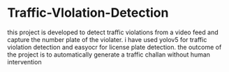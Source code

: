 # Traffic-VIolation-Detection
this project is developed to detect traffic violations from a video feed and capture the number plate of the violater. i have used yolov5 for traffic violation detection and easyocr for license plate detection. the outcome of the project is to automatically generate a traffic challan without human intervention
